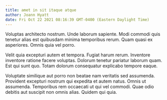 ```yaml
---
title: amet in sit itaque atque
author: Joann Hyatt
date: Fri Oct 22 2021 08:16:39 GMT-0400 (Eastern Daylight Time)
---
```

Voluptas architecto nostrum. Unde laborum sapiente. Modi commodi quis tenetur alias est quibusdam minima temporibus rerum. Quam quasi ex asperiores. Omnis quia vel porro.

 Velit quia excepturi autem et tempora. Fugiat harum rerum. Inventore inventore ratione facere voluptas. Dolorum tenetur pariatur laborum quam. Est qui sunt quo. Totam dolorum consequatur explicabo tempore eaque.

 Voluptate similique aut porro non beatae nam veritatis sed assumenda. Provident excepturi nostrum qui expedita et autem natus. Omnis ut assumenda. Temporibus rem occaecati ut qui vel commodi. Quae odio debitis aut suscipit non omnis alias. Quidem qui quia.